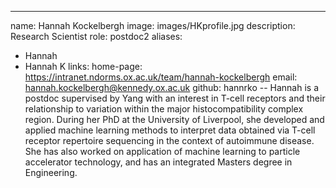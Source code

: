 ---
name: Hannah Kockelbergh
image: images/HKprofile.jpg
description: Research Scientist
role: postdoc2
aliases:
  - Hannah
  - Hannah K
links:
  home-page: https://intranet.ndorms.ox.ac.uk/team/hannah-kockelbergh
  email: hannah.kockelbergh@kennedy.ox.ac.uk
  github: hannrko
--
Hannah is a postdoc supervised by Yang with an interest in T-cell receptors and their relationship to variation within the major histocompatibility complex region. During her PhD at the University of Liverpool, she developed and applied machine learning methods to interpret data obtained via T-cell receptor repertoire sequencing in the context of autoimmune disease. She has also worked on application of machine learning to particle accelerator technology, and has an integrated Masters degree in Engineering.
